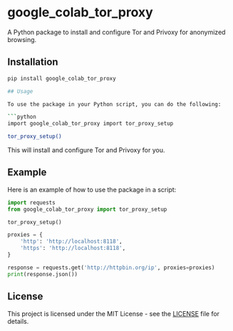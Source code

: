 # google_colab_tor_proxy

A Python package to install and configure Tor and Privoxy for anonymized browsing.

## Installation

```bash
pip install google_colab_tor_proxy

## Usage

To use the package in your Python script, you can do the following:

```python
import google_colab_tor_proxy import tor_proxy_setup

tor_proxy_setup()
```

This will install and configure Tor and Privoxy for you.

## Example

Here is an example of how to use the package in a script:

```python
import requests
from google_colab_tor_proxy import tor_proxy_setup

tor_proxy_setup()

proxies = {
    'http': 'http://localhost:8118',
    'https': 'http://localhost:8118',
}

response = requests.get('http://httpbin.org/ip', proxies=proxies)
print(response.json())
```

## License

This project is licensed under the MIT License - see the [LICENSE](LICENSE) file for details.
